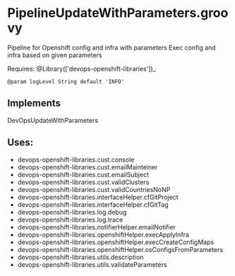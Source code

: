 # PipelineUpdateWithParameters.groovy
   Pipeline for Openshift config and infra with parameters
   Exec config and infra based on given parameters
  
   Requires: @Library(['devops-openshift-libraries'])_
  
    @param logLevel String default 'INFO'
  
## Implements
   DevOpsUpdateWithParameters
  
## Uses:
- devops-openshift-libraries.cust.console
- devops-openshift-libraries.cust.emailMainteiner
- devops-openshift-libraries.cust.emailSubject
- devops-openshift-libraries.cust.validClusters
- devops-openshift-libraries.cust.validCountriesNoNP
- devops-openshift-libraries.interfaceHelper.cfGitProject
- devops-openshift-libraries.interfaceHelper.cfGitTag
- devops-openshift-libraries.log.debug
- devops-openshift-libraries.log.trace
- devops-openshift-libraries.notifierHelper.emailNotifier
- devops-openshift-libraries.openshiftHelper.execApplyInfra
- devops-openshift-libraries.openshiftHelper.execCreateConfigMaps
- devops-openshift-libraries.openshiftHelper.osConfigsFromParameters
- devops-openshift-libraries.utils.description
- devops-openshift-libraries.utils.validateParameters
